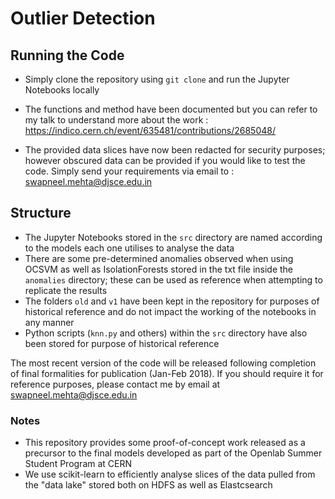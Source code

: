 # Outlier Detection

## Running the Code

* Simply clone the repository using ``git clone`` and run the Jupyter Notebooks locally

* The functions and method have been documented but you can refer to my talk to understand more about the work : https://indico.cern.ch/event/635481/contributions/2685048/

* The provided data slices have now been redacted for security purposes; however obscured data can be provided if you would like to test the code. Simply send your requirements via email to : swapneel.mehta@djsce.edu.in


## Structure

* The Jupyter Notebooks stored in the ``src`` directory are named according to the models each one utilises to analyse the data
* There are some pre-determined anomalies observed when using OCSVM as well as IsolationForests stored in the txt file inside the ``anomalies`` directory; these can be used as reference when attempting to replicate the results
* The folders ``old`` and ``v1`` have been kept in the repository for purposes of historical reference and do not impact the working of the notebooks in any manner
* Python scripts (``knn.py`` and others) within the ``src`` directory have also been stored for purpose of historical reference

The most recent version of the code will be released following completion of final formalities for publication (Jan-Feb 2018). If you should require it for reference purposes, please contact me by email at swapneel.mehta@djsce.edu.in

### Notes

* This repository provides some proof-of-concept work released as a precursor to the final models developed as part of the Openlab Summer Student Program at CERN
* We use scikit-learn to efficiently analyse slices of the data pulled from the "data lake" stored both on HDFS as well as Elastcsearch

